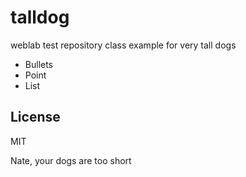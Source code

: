 # talldog
weblab test repository
class example for very tall dogs

* Bullets
* Point
* List


## License

MIT

Nate, your dogs are too short
